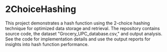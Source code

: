 # 2ChoiceHashing

This project demonstrates a hash function using the 2-choice hashing technique for optimized data storage and retrieval. The 
repository contains source code, the dataset "Grocery_UPC_database.csv," and output analysis. See the code for implementation 
details and use the output reports for insights into hash function performance.
